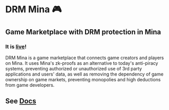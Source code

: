 # DRM Mina 🎮
## Game Marketplace with DRM protection in Mina

### It is [live](https://drmmina.com)! 

DRM Mina is a game marketplace that connects game creators and players on Mina. It uses Mina's zk-proofs as an alternative to today's anti-piracy systems, preventing authorized or unauthorized use of 3rd party applications and users' data, as well as removing the dependency of game ownership on game markets, preventing monopolies and high deductions from game developers. 

## See [Docs](https://docs.drmmina.com)
